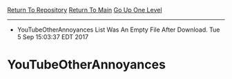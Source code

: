 [Return To Repository](https://github.com/deathbybandaid/piholeparser/)
[Return To Main](https://github.com/deathbybandaid/piholeparser/blob/master/RecentRunLogs/Mainlog.md)
[Go Up One Level](https://github.com/deathbybandaid/piholeparser/blob/master/RecentRunLogs/TopLevelScripts/.md)
____________________________________
* YouTubeOtherAnnoyances List Was An Empty File After Download. Tue 5 Sep 15:03:37 EDT 2017
# YouTubeOtherAnnoyances
